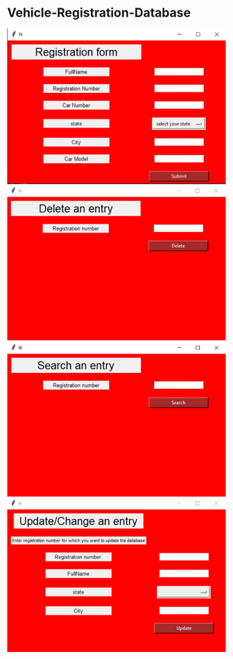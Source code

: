 # Vehicle-Registration-Database
![insert](insert.png)
![delete](delete.png)
![search](search.png)
![update](update.png)
